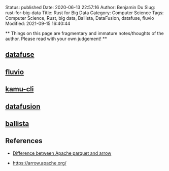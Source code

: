 Status: published
Date: 2020-06-13 22:57:16
Author: Benjamin Du
Slug: rust-for-big-data
Title: Rust for Big Data
Category: Computer Science
Tags: Computer Science, Rust, big data, Ballista, DataFusion, datafuse, fluvio
Modified: 2021-09-15 16:40:44

**
Things on this page are fragmentary and immature notes/thoughts of the author.
Please read with your own judgement!
**

## [datafuse](https://github.com/datafuselabs/datafuse)

## [fluvio](https://github.com/infinyon/fluvio)

## [kamu-cli](https://github.com/kamu-data/kamu-cli)

## [datafusion](https://github.com/apache/arrow/tree/e33fec73fdbe395baae6899fe1a4eb2e4f46705f/rust/datafusion)

## [ballista](https://github.com/ballista-compute/ballista)

## References

- [Difference between Apache parquet and arrow](https://stackoverflow.com/questions/56472727/difference-between-apache-parquet-and-arrow)

- https://arrow.apache.org/
